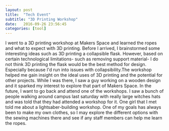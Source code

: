 ```yaml
---
layout: post
title:  "Tech Event" 
subtitle: "3D Printing Workshop"
date:   2016-09-26 23:56:45
categories: [tool]
---
```


I went to a 3D printing workshop at Makers Space and learned the ropes and what to expect with 3D printing. Before I arrived, I brainstormed some interesting ideas such as 3D printing a collapsible flask. However, based on certain technological limitations- such as removing support material- I do not think 3D printing the flask would be the best method for design. Especially because I'd run into issues with collapsibility.The workshop helped me gain insight on the ideal uses of 3D printing and the potential for other projects. While I was there, I saw a guy working on a wooden design and it sparked my interest to explore that part of Makers Space. In the future, I want to go back and attend one of the workshops. I saw a bunch of people walking around campus last saturday with really large witches hats and was told that they had attended a workshop for it. One girl that I met told me about a lightsaber-building workshop. One of my goals has always been to make my own clothes, so I may explore the different options with the sewing machines there and see if any staff members can help me learn the ropes.  